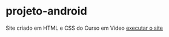 # projeto-android
Site criado em HTML e CSS do Curso em Video
<a href="https://erickgarcia09.github.io/../projeto-android/index.html">executar o site</a>